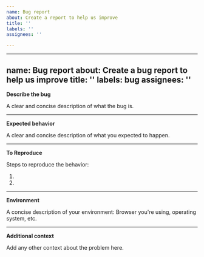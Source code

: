 ```yaml
---
name: Bug report
about: Create a report to help us improve
title: ''
labels: ''
assignees: ''

---
```


---
name: Bug report
about: Create a bug report to help us improve
title: ''
labels: bug
assignees: ''
---

**Describe the bug**

A clear and concise description of what the bug is.

---
**Expected behavior**

A clear and concise description of what you expected to happen.

---
**To Reproduce**

Steps to reproduce the behavior:
1. <!-- Replace this text --!>
2. <!-- Replace this text --!>

---
**Environment**

A concise description of your environment: Browser you're using,
operating system, etc.

---
**Additional context**

Add any other context about the problem here.
